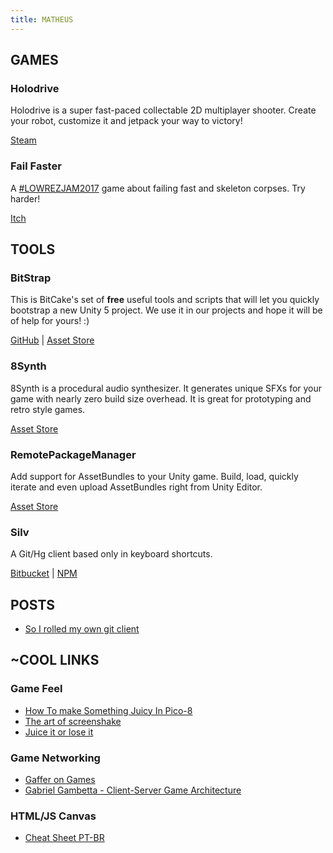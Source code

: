 ```yaml
---
title: MATHEUS
---
```


## GAMES

### Holodrive

Holodrive is a super fast-paced collectable 2D multiplayer shooter. Create your robot, customize it and jetpack your way to victory!

[Steam](http://store.steampowered.com/app/370770/Holodrive/)

### Fail Faster

A [#LOWREZJAM2017](https://twitter.com/hashtag/lowrezjam2017) game about failing fast and skeleton corpses. Try harder!

[Itch](https://foletto.itch.io/failfaster)

## TOOLS

### BitStrap

This is BitCake's set of **free** useful tools and scripts that will let you quickly bootstrap a new Unity 5 project. 
We use it in our projects and hope it will be of help for yours! :)

[GitHub](https://github.com/bitcake/bitstrap) |
[Asset Store](https://assetstore.unity.com/packages/tools/bitstrap-51416)

### 8Synth

8Synth is a procedural audio synthesizer. It generates unique SFXs for your game with nearly zero build size overhead. It is great for prototyping and retro style games.

[Asset Store](https://assetstore.unity.com/packages/audio/sound-fx/8synth-14445)

### RemotePackageManager

Add support for AssetBundles to your Unity game. Build, load, quickly iterate and even upload AssetBundles right from Unity Editor.

[Asset Store](https://assetstore.unity.com/packages/tools/utilities/remotepackagemanager-asset-bundles-18115)

### Silv

A Git/Hg client based only in keyboard shortcuts.

[Bitbucket](https://bitbucket.org/matheuslessarodrigues/silv) |
[NPM](https://www.npmjs.com/package/silv)

## POSTS

- [So I rolled my own git client](https://medium.com/@matheuslrod/so-i-rolled-my-own-git-client-c4cbf122e567)

## ~COOL LINKS

### Game Feel

- [How To make Something Juicy In Pico-8](https://www.youtube.com/watch?v=Kut0dirprmU)
- [The art of screenshake](https://www.youtube.com/watch?v=AJdEqssNZ-U)
- [Juice it or lose it](https://www.youtube.com/watch?v=Fy0aCDmgnxg)

### Game Networking

- [Gaffer on Games](https://gafferongames.com/)
- [Gabriel Gambetta - Client-Server Game Architecture](http://www.gabrielgambetta.com/client-server-game-architecture.html)

### HTML/JS Canvas

- [Cheat Sheet PT-BR](https://matheuslessarodrigues.github.io/LP-Codes/)
